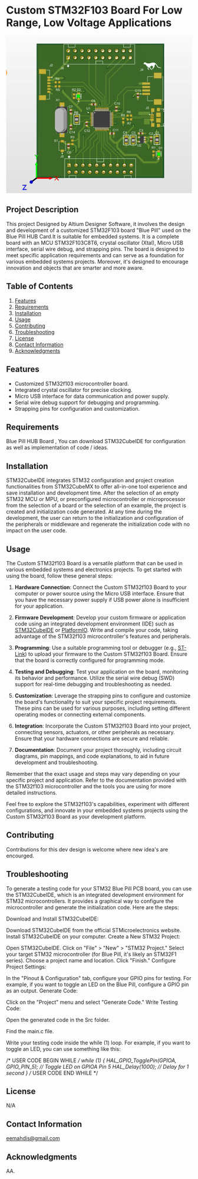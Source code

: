 # Custom STM32F103 Board For Low Range, Low Voltage Applications 

![Custom STM32f103 Board](PCB_3D_IMG.PNG)

## Project Description

This project Designed by Altium Designer Software, it involves the design and development of a customized STM32F103 board "Blue Pill" used on the Blue Pill HUB Card.It is suitable for embedded systems. It is a complete board with an MCU STM32F103C8T6, crystal oscillator (Xtal), Micro USB interface, serial wire debug, and strapping pins. The board is designed to meet specific application requirements and can serve as a foundation for various embedded systems projects. Moreover, it's designed to encourage innovation and objects that are smarter and more aware.

## Table of Contents

1. [Features](#features)
2. [Requirements](#requirements)
3. [Installation](#installation)
4. [Usage](#usage)
5. [Contributing](#contributing)
6. [Troubleshooting](#troubleshooting)
7. [License](#license)
8. [Contact Information](#contact-information)
9. [Acknowledgments](#acknowledgments)

## Features

- Customized STM32f103 microcontroller board.
- Integrated crystal oscillator for precise clocking.
- Micro USB interface for data communication and power supply.
- Serial wire debug support for debugging and programming.
- Strapping pins for configuration and customization.

## Requirements

Blue Pill HUB Board , You can download STM32CubeIDE for configuration as well as implementation of code / ideas. 


## Installation

STM32CubeIDE integrates STM32 configuration and project creation functionalities from STM32CubeMX to offer all-in-one tool experience and save installation and development time. After the selection of an empty STM32 MCU or MPU, or preconfigured microcontroller or microprocessor from the selection of a board or the selection of an example, the project is created and initialization code generated. At any time during the development, the user can return to the initialization and configuration of the peripherals or middleware and regenerate the initialization code with no impact on the user code.

## Usage

The Custom STM32f103 Board is a versatile platform that can be used in various embedded systems and electronics projects. To get started with using the board, follow these general steps:

1. **Hardware Connection**: Connect the Custom STM32f103 Board to your computer or power source using the Micro USB interface. Ensure that you have the necessary power supply if USB power alone is insufficient for your application.

2. **Firmware Development**: Develop your custom firmware or application code using an integrated development environment (IDE) such as [STM32CubeIDE](https://www.st.com/en/development-tools/stm32cubeide.html) or [PlatformIO](https://platformio.org/). Write and compile your code, taking advantage of the STM32f103 microcontroller's features and peripherals.

3. **Programming**: Use a suitable programming tool or debugger (e.g., [ST-Link](https://www.st.com/en/development-tools/st-link-v2.html)) to upload your firmware to the Custom STM32f103 Board. Ensure that the board is correctly configured for programming mode.

4. **Testing and Debugging**: Test your application on the board, monitoring its behavior and performance. Utilize the serial wire debug (SWD) support for real-time debugging and troubleshooting as needed.

5. **Customization**: Leverage the strapping pins to configure and customize the board's functionality to suit your specific project requirements. These pins can be used for various purposes, including setting different operating modes or connecting external components.

6. **Integration**: Incorporate the Custom STM32f103 Board into your project, connecting sensors, actuators, or other peripherals as necessary. Ensure that your hardware connections are secure and reliable.

7. **Documentation**: Document your project thoroughly, including circuit diagrams, pin mappings, and code explanations, to aid in future development and troubleshooting.

Remember that the exact usage and steps may vary depending on your specific project and application. Refer to the documentation provided with the STM32f103 microcontroller and the tools you are using for more detailed instructions.

Feel free to explore the STM32f103's capabilities, experiment with different configurations, and innovate in your embedded systems projects using the Custom STM32f103 Board as your development platform.


## Contributing

Contributions for this dev design is welcome where new idea's are encourged. 
## Troubleshooting
To generate a testing code for your STM32 Blue Pill PCB board, you can use the STM32CubeIDE, which is an integrated development environment for STM32 microcontrollers. It provides a graphical way to configure the microcontroller and generate the initialization code. Here are the steps:

Download and Install STM32CubeIDE:

Download STM32CubeIDE from the official STMicroelectronics website.
Install STM32CubeIDE on your computer.
Create a New STM32 Project:

Open STM32CubeIDE.
Click on "File" > "New" > "STM32 Project."
Select your target STM32 microcontroller (for Blue Pill, it's likely an STM32F1 series).
Choose a project name and location.
Click "Finish."
Configure Project Settings:

In the "Pinout & Configuration" tab, configure your GPIO pins for testing. For example, if you want to toggle an LED on the Blue Pill, configure a GPIO pin as an output.
Generate Code:

Click on the "Project" menu and select "Generate Code."
Write Testing Code:

Open the generated code in the Src folder.

Find the main.c file.

Write your testing code inside the while (1) loop. For example, if you want to toggle an LED, you can use something like this:

/* USER CODE BEGIN WHILE */
while (1)
{
  HAL_GPIO_TogglePin(GPIOA, GPIO_PIN_5); // Toggle LED on GPIOA Pin 5
  HAL_Delay(1000); // Delay for 1 second
}
/* USER CODE END WHILE */


## License
N/A

## Contact Information
eemahdis@gmail.com

## Acknowledgments

AA.
